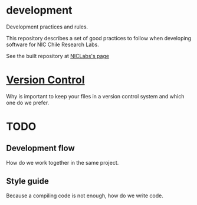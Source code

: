 # development
Development practices and rules.

This repository describes a set of good practices to follow when developing software for NIC Chile Research Labs.

See the built repository at [NICLabs's page](http://www.niclabs.cl/development)

# [Version Control](http://www.niclabs.cl/development/index/dev/niclabs/2016/07/13/version-control.html)
Why is important to keep your files in a version control system and which one do we prefer.

# TODO

## Development flow
How do we work together in the same project.

## Style guide
Because a compiling code is not enough, how do we write code.

